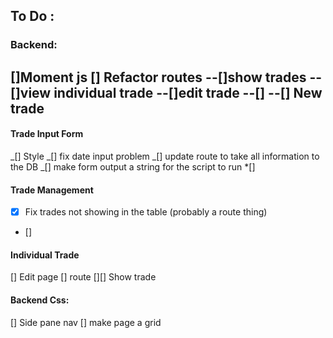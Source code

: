 ## To Do :

### Backend:

[]Moment js
[] Refactor routes
--[]show trades
--[]view individual trade
--[]edit trade
--[]
--[] New trade
--

#### Trade Input Form

_[] Style
_[] fix date input problem
_[] update route to take all information to the DB
_[] make form output a string for the script to run
\*[]

#### Trade Management

- [x] Fix trades not showing in the table (probably a route thing)
- []

#### Individual Trade

[] Edit page
[] route
[][] Show trade

#### Backend Css:

[] Side pane nav
[] make page a grid

